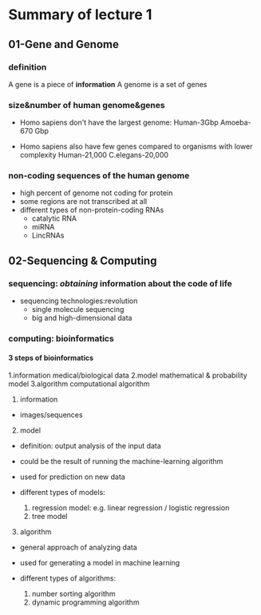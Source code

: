# Summary of lecture 1
## 01-Gene and Genome
### definition
A gene is a piece of __information__ 
A genome is a set of genes

### size&number of human genome&genes
* Homo sapiens don't have the largest genome:
  Human-3Gbp
  Amoeba-670 Gbp

* Homo sapiens also have few genes compared to organisms with lower complexity
  Human-21,000
  C.elegans-20,000

### non-coding sequences of the human genome
* high percent of genome not coding for protein
* some regions are not transcribed at all
* different types of non-protein-coding RNAs
  * catalytic RNA
  * miRNA
  * LincRNAs

## 02-Sequencing & Computing
### sequencing: __*obtaining*__ information about the code of life
* sequencing technologies:revolution
  * single molecule sequencing
  * big and high-dimensional data

### computing: bioinformatics

#### 3 steps of bioinformatics
1.information
medical/biological data
2.model
mathematical & probability model
3.algorithm
computational algorithm

   
1. information
  * images/sequences

  
2. model
  * definition: output analysis of the input data
  * could be the result of running the machine-learning algorithm
  * used for prediction on new data

  * different types of models:
    1. regression model: e.g. linear regression / logistic regression
    2. tree model


3. algorithm
  * general approach of analyzing data
  * used for generating a model in machine learning

  * different types of algorithms:
    1. number sorting algorithm
    2. dynamic programming algorithm